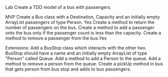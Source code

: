 Lab
Create a TDD model of a bus with passengers.

MVP
Create a Bus class with a Destination, Capacity and an initially empty ArrayList passengers of type Person. Yes
Create a method to return the number of passengers on the bus.
Create a method to add a passenger onto the bus only if the passenger count is less than the capacity.
Create a method to remove a passenger from the bus.Yes

Extensions:
Add a BusStop class which interacts with the other two.
BusStop should have a name and an initially empty ArrayList of type "Person" called Queue.
Add a method to add a Person to the queue.
Add a method to remove a person from the queue.
Create a pickUp method in bus that gets person from bus stop and adds to bus passengers.
